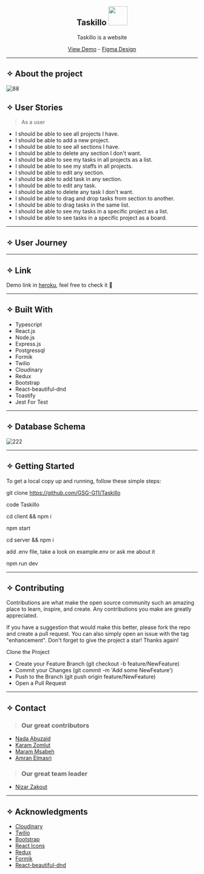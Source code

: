 <div align="center"><h2> Taskillo <img src="https://media.giphy.com/media/mGcNjsfWAjY5AEZNw6/giphy.gif" width="50"></h2>

  <p align="center">Taskillo is a website</p>
   <p align="center">
    <a href="">View Demo</a>
    - 
    <a href="https://www.figma.com/file/1fHO19lLM4B0LV5RtOkFou/Taskillo?node-id=0%3A1">Figma Design</a>
  </p>
</div>
<hr>

## ✧ About the project
![88](https://user-images.githubusercontent.com/52599778/170205336-7fb56852-7178-429e-ad21-5ead4bfbe27a.png)

## ✧ User Stories

> As a user

- I should be able to see all projects I have.
- I should be able to add a new project.
- I should be able to see all sections I have.
- I should be able to delete any section I don't want.
- I should be able to see my tasks in all projects as a list.
- I should be able to see my staffs in all projects.
- I should be able to edit any section.
- I should be able to add task in any section.
- I should be able to edit any task.
- I should be able to delete any task I don't want.
- I should be able to drag and drop tasks from section to another.
- I should be able to drag tasks in the same list.
- I should be able to see my tasks in a specific project as a list.
- I should be able to see tasks in a specific project as a board.

<hr>

## ✧ User Journey

<hr>

## ✧ Link

Demo link in [heroku](), feel free to check it 🤍

<hr>

## ✧ Built With

- Typescript
- React.js
- Node.js
- Express.js
- Postgressql
- Formik
- Twilio
- Cloudinary
- Redux
- Bootstrap
- React-beautiful-dnd
- Toastify
- Jest For Test

<hr>

## ✧ Database Schema

![222](https://user-images.githubusercontent.com/52599778/170201974-d7fc9cb8-21b2-4fbd-9ddd-21b8c1f3ea82.png)

<hr>    

## ✧ Getting Started

To get a local copy up and running, follow these simple steps:

git clone  https://github.com/GSG-G11/Taskillo

code Taskillo

cd client && npm i

npm start

cd server && npm i

add .env file, take a look on example.env or ask me about it

npm run dev


<hr>

## ✧ Contributing
Contributions are what make the open source community such an amazing place to learn, inspire, and create. Any contributions you make are greatly appreciated.

If you have a suggestion that would make this better, please fork the repo and create a pull request. You can also simply open an issue with the tag "enhancement". Don't forget to give the project a star! Thanks again!

Clone the Project
- Create your Feature Branch (git checkout -b feature/NewFeature)
- Commit your Changes (git commit -m 'Add some NewFeature')
- Push to the Branch (git push origin feature/NewFeature)
- Open a Pull Request

<hr>

## ✧ Contact

> ### Our great contributors

- [Nada Abuzaid](https://github.com/nada-abuzaid)
- [Karam Zomlut](https://github.com/karam-zomlut)
- [Maram Msabeh](https://github.com/MaramMs)
- [Amran Elmasri](https://github.com/AmranElmasri)

> ### Our great team leader
- [Nizar Zakout](https://github.com/Nizar7zak)

<hr>

## ✧ Acknowledgments

- [Cloudinary](cloudinary.com)
- [Twilio](https://www.twilio.com/)
- [Bootstrap](https://getbootstrap.com/docs/5.0/getting-started/introduction/)
- [React Icons](https://react-icons.github.io/react-icons/search)
- [Redux](https://redux.js.org/)
- [Formik](https://formik.org/)
- [React-beautiful-dnd](https://github.com/atlassian/react-beautiful-dnd)